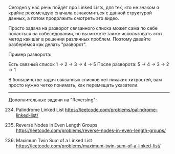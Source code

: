 
Сегодня у нас речь пойдёт про Linked Lists, для тех, кто не знаком я крайне рекомендую сначала ознакомиться с данной структурой данных,
а потом продолжить смотреть это видео.

Просто задача на разворот связанного списка может сама по себе попасться на собеседовании,
но вы можете также использовать этот метод как шаг в решении различных проблем.
Поэтому давайте разберёмся как делать "разворот".

Пример разворота:

Есть связный список 1 -> 2 -> 3 -> 4 -> 5
После разворота: 5 -> 4 -> 3 -> 2 -> 1

В большинстве задач связанных списков нет никаких хитростей, вам просто нужно четко понимать, как перемещать указатели.

________________________________________________________________________________________________________________________

Дополнительные задачи на "Reversing":

234. Palindrome Linked List
https://leetcode.com/problems/palindrome-linked-list/

2074. Reverse Nodes in Even Length Groups
https://leetcode.com/problems/reverse-nodes-in-even-length-groups/

2130. Maximum Twin Sum of a Linked List
https://leetcode.com/problems/maximum-twin-sum-of-a-linked-list/

